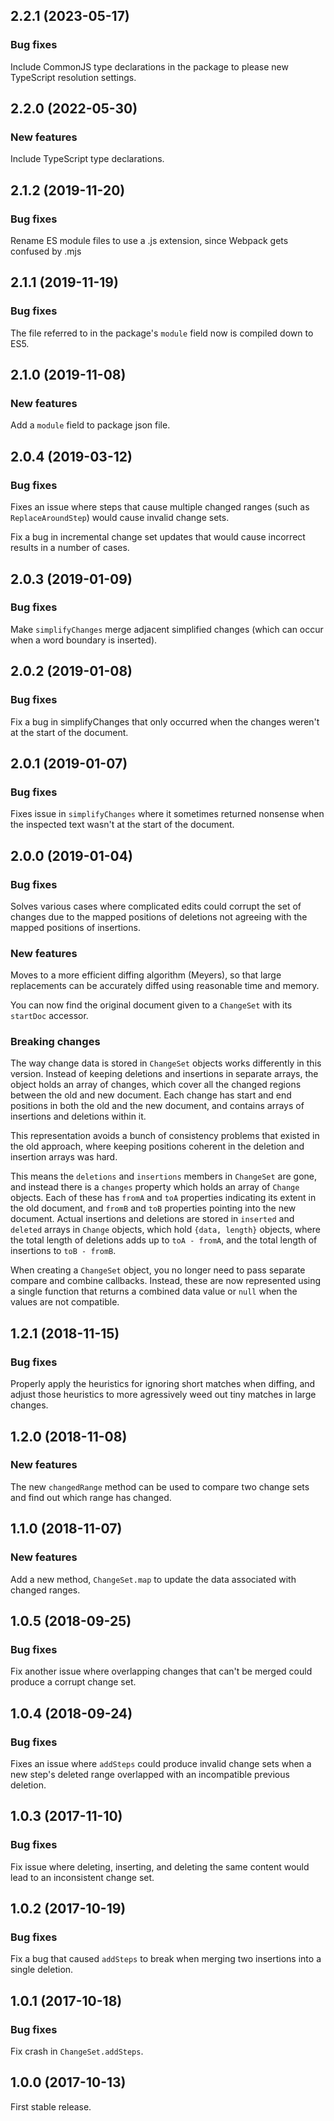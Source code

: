 ## 2.2.1 (2023-05-17)

### Bug fixes

Include CommonJS type declarations in the package to please new TypeScript resolution settings.

## 2.2.0 (2022-05-30)

### New features

Include TypeScript type declarations.

## 2.1.2 (2019-11-20)

### Bug fixes

Rename ES module files to use a .js extension, since Webpack gets confused by .mjs

## 2.1.1 (2019-11-19)

### Bug fixes

The file referred to in the package's `module` field now is compiled down to ES5.

## 2.1.0 (2019-11-08)

### New features

Add a `module` field to package json file.

## 2.0.4 (2019-03-12)

### Bug fixes

Fixes an issue where steps that cause multiple changed ranges (such as `ReplaceAroundStep`) would cause invalid change sets.

Fix a bug in incremental change set updates that would cause incorrect results in a number of cases.

## 2.0.3 (2019-01-09)

### Bug fixes

Make `simplifyChanges` merge adjacent simplified changes (which can occur when a word boundary is inserted).

## 2.0.2 (2019-01-08)

### Bug fixes

Fix a bug in simplifyChanges that only occurred when the changes weren't at the start of the document.

## 2.0.1 (2019-01-07)

### Bug fixes

Fixes issue in `simplifyChanges` where it sometimes returned nonsense when the inspected text wasn't at the start of the document.

## 2.0.0 (2019-01-04)

### Bug fixes

Solves various cases where complicated edits could corrupt the set of changes due to the mapped positions of deletions not agreeing with the mapped positions of insertions.

### New features

Moves to a more efficient diffing algorithm (Meyers), so that large replacements can be accurately diffed using reasonable time and memory.

You can now find the original document given to a `ChangeSet` with its `startDoc` accessor.

### Breaking changes

The way change data is stored in `ChangeSet` objects works differently in this version. Instead of keeping deletions and insertions in separate arrays, the object holds an array of changes, which cover all the changed regions between the old and new document. Each change has start and end positions in both the old and the new document, and contains arrays of insertions and deletions within it.

This representation avoids a bunch of consistency problems that existed in the old approach, where keeping positions coherent in the deletion and insertion arrays was hard.

This means the `deletions` and `insertions` members in `ChangeSet` are gone, and instead there is a `changes` property which holds an array of `Change` objects. Each of these has `fromA` and `toA` properties indicating its extent in the old document, and `fromB` and `toB` properties pointing into the new document. Actual insertions and deletions are stored in `inserted` and `deleted` arrays in `Change` objects, which hold `{data, length}` objects, where the total length of deletions adds up to `toA - fromA`, and the total length of insertions to `toB - fromB`.

When creating a `ChangeSet` object, you no longer need to pass separate compare and combine callbacks. Instead, these are now represented using a single function that returns a combined data value or `null` when the values are not compatible.

## 1.2.1 (2018-11-15)

### Bug fixes

Properly apply the heuristics for ignoring short matches when diffing, and adjust those heuristics to more agressively weed out tiny matches in large changes.

## 1.2.0 (2018-11-08)

### New features

The new `changedRange` method can be used to compare two change sets and find out which range has changed.

## 1.1.0 (2018-11-07)

### New features

Add a new method, `ChangeSet.map` to update the data associated with changed ranges.

## 1.0.5 (2018-09-25)

### Bug fixes

Fix another issue where overlapping changes that can't be merged could produce a corrupt change set.

## 1.0.4 (2018-09-24)

### Bug fixes

Fixes an issue where `addSteps` could produce invalid change sets when a new step's deleted range overlapped with an incompatible previous deletion.

## 1.0.3 (2017-11-10)

### Bug fixes

Fix issue where deleting, inserting, and deleting the same content would lead to an inconsistent change set.

## 1.0.2 (2017-10-19)

### Bug fixes

Fix a bug that caused `addSteps` to break when merging two insertions into a single deletion.

## 1.0.1 (2017-10-18)

### Bug fixes

Fix crash in `ChangeSet.addSteps`.

## 1.0.0 (2017-10-13)

First stable release.
